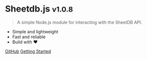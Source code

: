 # Sheetdb.js <small>v1.0.8</small>

> A simple Node.js module for interacting with the SheetDB API.

- Simple and lightweight
- Fast and reliable
- Build with ❤

[GitHub](https://github.com/lassv/sheetdb.js)
[Getting Started](#sheetdbjs)
